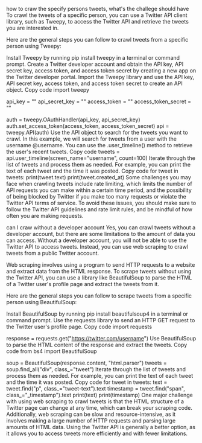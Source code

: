 how to craw the specify persons tweets, what's the challege should have
To crawl the tweets of a specific person, you can use a Twitter API client library, such as Tweepy, to access the Twitter API and retrieve the tweets you are interested in.

Here are the general steps you can follow to crawl tweets from a specific person using Tweepy:

Install Tweepy by running pip install tweepy in a terminal or command prompt.
Create a Twitter developer account and obtain the API key, API secret key, access token, and access token secret by creating a new app on the Twitter developer portal.
Import the Tweepy library and use the API key, API secret key, access token, and access token secret to create an API object.
Copy code
import tweepy

api_key = "<api-key>"
api_secret_key = "<api-secret-key>"
access_token = "<access-token>"
access_token_secret = "<access-token-secret>"

auth = tweepy.OAuthHandler(api_key, api_secret_key)
auth.set_access_token(access_token, access_token_secret)
api = tweepy.API(auth)
Use the API object to search for the tweets you want to crawl. In this example, we will search for tweets from a user with the username @username. You can use the .user_timeline() method to retrieve the user's recent tweets.
Copy code
tweets = api.user_timeline(screen_name="username", count=100)
Iterate through the list of tweets and process them as needed. For example, you can print the text of each tweet and the time it was posted.
Copy code
for tweet in tweets:
    print(tweet.text)
    print(tweet.created_at)
Some challenges you may face when crawling tweets include rate limiting, which limits the number of API requests you can make within a certain time period, and the possibility of being blocked by Twitter if you make too many requests or violate the Twitter API terms of service. To avoid these issues, you should make sure to follow the Twitter API guidelines and rate limit rules, and be mindful of how often you are making requests.




can I craw without a developer account
Yes, you can crawl tweets without a developer account, but there are some limitations to the amount of data you can access. Without a developer account, you will not be able to use the Twitter API to access tweets. Instead, you can use web scraping to crawl tweets from a public Twitter account.

Web scraping involves using a program to send HTTP requests to a website and extract data from the HTML response. To scrape tweets without using the Twitter API, you can use a library like BeautifulSoup to parse the HTML of a Twitter user's profile page and extract the tweets from it.

Here are the general steps you can follow to scrape tweets from a specific person using BeautifulSoup:

Install BeautifulSoup by running pip install beautifulsoup4 in a terminal or command prompt.
Use the requests library to send an HTTP GET request to the Twitter user's profile page.
Copy code
import requests

response = requests.get("https://twitter.com/username")
Use BeautifulSoup to parse the HTML content of the response and extract the tweets.
Copy code
from bs4 import BeautifulSoup

soup = BeautifulSoup(response.content, "html.parser")
tweets = soup.find_all("div", class_="tweet")
Iterate through the list of tweets and process them as needed. For example, you can print the text of each tweet and the time it was posted.
Copy code
for tweet in tweets:
    text = tweet.find("p", class_="tweet-text").text
    timestamp = tweet.find("span", class_="_timestamp").text
    print(text)
    print(timestamp)
One major challenge with using web scraping to crawl tweets is that the HTML structure of a Twitter page can change at any time, which can break your scraping code. Additionally, web scraping can be slow and resource-intensive, as it involves making a large number of HTTP requests and parsing large amounts of HTML data. Using the Twitter API is generally a better option, as it allows you to access tweets more efficiently and with fewer limitations.